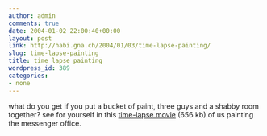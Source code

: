 ```yaml
---
author: admin
comments: true
date: 2004-01-02 22:00:40+00:00
layout: post
link: http://habi.gna.ch/2004/01/03/time-lapse-painting/
slug: time-lapse-painting
title: time lapse painting
wordpress_id: 389
categories:
- none
---
```


what do you get if you put a bucket of paint, three guys and a shabby room together?
see for yourself in this [time-lapse movie](http://habi.gna.ch/blog/images/zentrale_streichen.mov) (656 kb) of us painting the messenger office.
